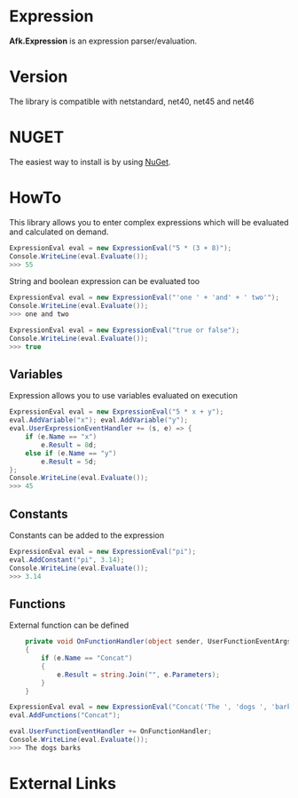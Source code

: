 # Expression
**Afk.Expression** is an expression parser/evaluation.

# Version
The library is compatible with netstandard, net40, net45 and net46

# NUGET
The easiest way to install is by using [NuGet](https://www.nuget.org/packages/Afk.Expression/).

# HowTo
This library allows you to enter complex expressions which will be evaluated and calculated on demand.
``` c#
ExpressionEval eval = new ExpressionEval("5 * (3 + 8)");
Console.WriteLine(eval.Evaluate());
>>> 55
```

String and boolean expression can be evaluated too
``` c#
ExpressionEval eval = new ExpressionEval("'one ' + 'and' + ' two'");
Console.WriteLine(eval.Evaluate());
>>> one and two
```

``` c#
ExpressionEval eval = new ExpressionEval("true or false");
Console.WriteLine(eval.Evaluate());
>>> true
```

## Variables
Expression allows you to use variables evaluated on execution
``` c#
ExpressionEval eval = new ExpressionEval("5 * x + y");
eval.AddVariable("x"); eval.AddVariable("y");
eval.UserExpressionEventHandler += (s, e) => {
    if (e.Name == "x")
        e.Result = 8d;
    else if (e.Name == "y")
        e.Result = 5d;
}; 
Console.WriteLine(eval.Evaluate());
>>> 45
```

## Constants
Constants can be added to the expression
``` c#
ExpressionEval eval = new ExpressionEval("pi");
eval.AddConstant("pi", 3.14);
Console.WriteLine(eval.Evaluate());
>>> 3.14
```

## Functions
External function can be defined
``` c#
    private void OnFunctionHandler(object sender, UserFunctionEventArgs e)
    {
        if (e.Name == "Concat")
        {
            e.Result = string.Join("", e.Parameters);
        }
    }

ExpressionEval eval = new ExpressionEval("Concat('The ', 'dogs ', 'barks') + '.'");
eval.AddFunctions("Concat");

eval.UserFunctionEventHandler += OnFunctionHandler;
Console.WriteLine(eval.Evaluate());
>>> The dogs barks
```

# External Links

